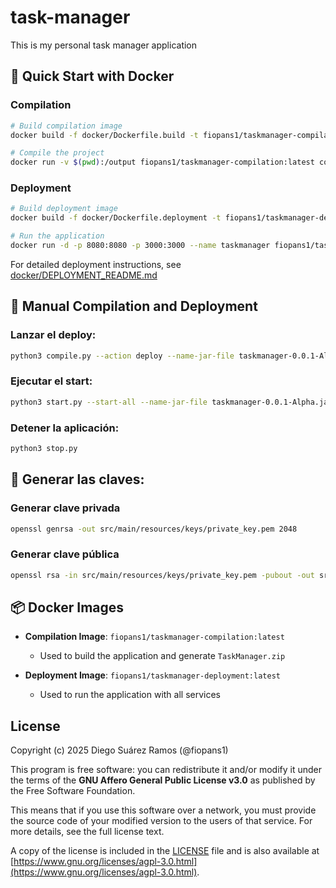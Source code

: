 # task-manager

This is my personal task manager application

## 🚀 Quick Start with Docker

### Compilation

```bash
# Build compilation image
docker build -f docker/Dockerfile.build -t fiopans1/taskmanager-compilation:latest .

# Compile the project
docker run -v $(pwd):/output fiopans1/taskmanager-compilation:latest compile
```

### Deployment

```bash
# Build deployment image
docker build -f docker/Dockerfile.deployment -t fiopans1/taskmanager-deployment:latest .

# Run the application
docker run -d -p 8080:8080 -p 3000:3000 --name taskmanager fiopans1/taskmanager-deployment:latest
```

For detailed deployment instructions, see [docker/DEPLOYMENT_README.md](docker/DEPLOYMENT_README.md)

## 📖 Manual Compilation and Deployment

### Lanzar el deploy:

```bash
python3 compile.py --action deploy --name-jar-file taskmanager-0.0.1-Alpha.jar --name-final-file TaskManager
```

### Ejecutar el start:

```bash
python3 start.py --start-all --name-jar-file taskmanager-0.0.1-Alpha.jar
```

### Detener la aplicación:

```bash
python3 stop.py
```

## 🔐 Generar las claves:

### Generar clave privada

```bash
openssl genrsa -out src/main/resources/keys/private_key.pem 2048
```

### Generar clave pública

```bash
openssl rsa -in src/main/resources/keys/private_key.pem -pubout -out src/main/resources/keys/public_key.pem
```

## 📦 Docker Images

- **Compilation Image**: `fiopans1/taskmanager-compilation:latest`
  - Used to build the application and generate `TaskManager.zip`
  
- **Deployment Image**: `fiopans1/taskmanager-deployment:latest`
  - Used to run the application with all services

## License

Copyright (c) 2025 Diego Suárez Ramos (@fiopans1)

This program is free software: you can redistribute it and/or modify it under the terms of the **GNU Affero General Public License v3.0** as published by the Free Software Foundation.

This means that if you use this software over a network, you must provide the source code of your modified version to the users of that service. For more details, see the full license text.

A copy of the license is included in the [LICENSE](LICENSE) file and is also available at [https://www.gnu.org/licenses/agpl-3.0.html](https://www.gnu.org/licenses/agpl-3.0.html).
